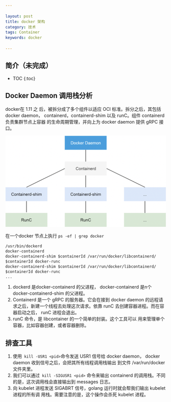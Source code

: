 ```yaml
---

layout: post
title: docker 架构
category: 技术
tags: Container
keywords: docker

---
```


## 简介（未完成）

* TOC
{:toc}

## Docker Daemon 调用栈分析

docker在 1.11 之 后，被拆分成了多个组件以适应 OCI 标准。拆分之后，其包括 docker daemon， containerd，containerd-shim 以及 runC。组件 containerd 负责集群节点上容器 的生命周期管理，并向上为 docker daemon 提供 gRPC 接口。

![](/public/upload/docker/docker_call_stack.png)

在一个docker 节点上执行 `ps -ef | grep docker`

```
/usr/bin/dockerd
docker-containerd  
docker-containerd-shim $containerId /var/run/docker/libcontainerd/  $containerId docker-runc
docker-containerd-shim $containerId /var/run/docker/libcontainerd/  $containerId docker-runc
...
```
1. dockerd 是docker-containerd 的父进程， docker-containerd 是n个docker-containerd-shim 的父进程。
2. Containerd 是一个 gRPC 的服务器。它会在接到 docker daemon 的远程请 求之后，新建一个线程去处理这次请求。依靠 runC 去创建容器进程。而在容器启动之后， runC 进程会退出。
3.  runC 命令，是 libcontainer 的一个简单的封装。这个工具可以 用来管理单个容器，比如容器创建，或者容器删除。



## 排查工具

1. 使用` kill -USR1 <pid>`命令发送 USR1 信号给 docker daemon， docker daemon 收到信号之后，会把其所有线程调用栈输出 到文件 /var/run/docker 文件夹里。
2. 我们可以通过` kill -SIGUSR1 <pid>` 命令来输出 containerd 的调用栈。不同的是，这次调用栈会直接输出到 messages 日志。
3. 向 kubelet 进程发送 SIGABRT 信号，golang 运行时就会帮我们输出 kubelet 进程的所有调 用栈。需要注意的是，这个操作会杀死 kubelet 进程。









